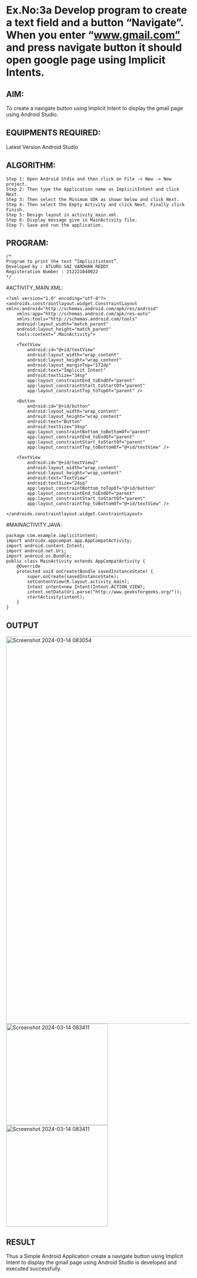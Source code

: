 # Ex.No:3a Develop program to create a text field and a button “Navigate”. When you enter “www.gmail.com” and press navigate button it should open google page using Implicit Intents.


## AIM:

To create a navigate button using Implicit Intent to display the gmail page using Android Studio.

## EQUIPMENTS REQUIRED:

Latest Version Android Studio

## ALGORITHM:
```
Step 1: Open Android Stdio and then click on File -> New -> New project.
Step 2: Then type the Application name as ImplicitIntent and click Next.
Step 3: Then select the Minimum SDK as shown below and click Next.
Step 4: Then select the Empty Activity and click Next. Finally click Finish.
Step 5: Design layout in activity_main.xml.
Step 6: Display message give in MainActivity file.
Step 7: Save and run the application.
```


## PROGRAM:
```
/*
Program to print the text “Implicitintent”.
Developed by : ATLURU SAI VARDHAN REDDY
Registeration Number : 212221040022
*/
```
#ACTIVITY_MAIN.XML:
```
<?xml version="1.0" encoding="utf-8"?>
<androidx.constraintlayout.widget.ConstraintLayout xmlns:android="http://schemas.android.com/apk/res/android"
    xmlns:app="http://schemas.android.com/apk/res-auto"
    xmlns:tools="http://schemas.android.com/tools"
    android:layout_width="match_parent"
    android:layout_height="match_parent"
    tools:context=".MainActivity">

    <TextView
        android:id="@+id/textView"
        android:layout_width="wrap_content"
        android:layout_height="wrap_content"
        android:layout_marginTop="172dp"
        android:text="Implicit Intent"
        android:textSize="34sp"
        app:layout_constraintEnd_toEndOf="parent"
        app:layout_constraintStart_toStartOf="parent"
        app:layout_constraintTop_toTopOf="parent" />

    <Button
        android:id="@+id/button"
        android:layout_width="wrap_content"
        android:layout_height="wrap_content"
        android:text="Button"
        android:textSize="34sp"
        app:layout_constraintBottom_toBottomOf="parent"
        app:layout_constraintEnd_toEndOf="parent"
        app:layout_constraintStart_toStartOf="parent"
        app:layout_constraintTop_toBottomOf="@+id/textView" />

    <TextView
        android:id="@+id/textView2"
        android:layout_width="wrap_content"
        android:layout_height="wrap_content"
        android:text="TextView"
        android:textSize="24sp"
        app:layout_constraintBottom_toTopOf="@+id/button"
        app:layout_constraintEnd_toEndOf="parent"
        app:layout_constraintStart_toStartOf="parent"
        app:layout_constraintTop_toBottomOf="@+id/textView" />

</androidx.constraintlayout.widget.ConstraintLayout>
```
#MAINACTIVITY.JAVA:
```
package com.example.implicitintent;
import androidx.appcompat.app.AppCompatActivity;
import android.content.Intent;
import android.net.Uri;
import android.os.Bundle;
public class MainActivity extends AppCompatActivity {
    @Override
    protected void onCreate(Bundle savedInstanceState) {
        super.onCreate(savedInstanceState);
        setContentView(R.layout.activity_main);
        Intent intent=new Intent(Intent.ACTION_VIEW);
        intent.setData(Uri.parse("http://www.geeksforgeeks.org/"));
        startActivity(intent);
    }
}
```

## OUTPUT

<img width="1057" alt="Screenshot 2024-03-14 083054" src="https://github.com/21005291/ImplicitIntent-MAD/assets/112933167/af050993-4bc9-40af-82af-3f382bd997e9">
<img width="277" alt="Screenshot 2024-03-14 083411" src="https://github.com/21005291/ImplicitIntent-MAD/assets/112933167/1e1575b0-68df-4eb8-8c1c-fcefeaea5a6c">

<img width="277" alt="Screenshot 2024-03-14 083411" src="https://github.com/21005291/ImplicitIntent-MAD/assets/112933167/2b4f56a5-d40a-4221-b9c7-1b9509344d0b">





## RESULT
Thus a Simple Android Application create a navigate button using Implicit Intent to display the gmail page using Android Studio is developed and executed successfully.


